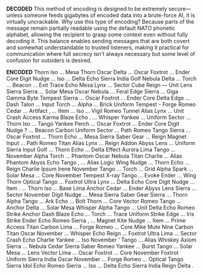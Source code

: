 **DECODED**
This method of encoding is designed to be extremely secure—unless someone feeds gigabytes of encoded data into a brute-force AI, it is virtually uncrackable. Why use this type of encoding? Because parts of the message remain partially readable using the default NATO phonetic alphabet, allowing the recipient to grasp some context even without fully decoding it. This balance enables sending messages that are both covert and somewhat understandable to trusted listeners, making it practical for communication where full secrecy isn't always necessary but some level of confusion for outsiders is desired.

**ENCODED**
Thorn Iso ... Mesa Thorn Oscar Delta ... Oscar Foxtrot ... Ender Core Digit Nudge ... Iso ... Delta Echo Sierra India Golf Nebula Delta ... Torch ... Beacon ... Exit Trace Echo Mesa Lynx ... Sector Cube Reign — Unit Lens Sierra Sierra ... Solar Mesa Oscar Nebula ... Feral Edge Sierra ... Giga Gamma Byte Tempest Sierra ... Oscar Foxtrot ... Ender Core Delta Edge ... Dash Talon ... Input Torch ... Alpha ... Brick Uniform Tempest - Forge Romeo Cedar ... Artifact , ... Item ... Iso ... Vigil Romeo Tunnel Alias Lynx ... Unit Crash Access Karma Blaze Echo . ... Whisper Yankee ... Uniform Sector ... Thorn Iso ... Tango Yankee Perch ... Oscar Foxtrot ... Ender Core Digit Nudge ? ... Beacon Carbon Uniform Sector ... Path Romeo Tango Sierra ... Oscar Foxtrot ... Thorn Echo ... Mesa Sierra Saber Gear ... Reign Magnet Input ... Path Romeo Titan Alias Lynx ... Reign Addon Abyss Lens ... Uniform Sierra Input Golf ... Thorn Echo ... Delta Effect Aurora Lima Tango ... November Alpha Torch ... Phantom Oscar Nebula Titan Charlie ... Alias Phantom Abyss Echo Tango , ... Alias Logic Wing Nudge ... Thorn Echo ... Reign Charlie Ipsum Irene November Tango ... Torch ... Grid Alpha Spark ... Solar Mesa ... Core November Tempest X-ray Tango ... Evoke Ender ... Wing Thorn Optical Tango ... Foxtrot Ultra Lynx ... Delta Echo Core Digit Nudge ... Item . ... Thorn Iso ... Base Lima Anchor Cedar ... Ender Abyss Lens Sierra ... Sector November Digit Nudge ... Mesa Sierra Saber Gear Sierra ... Thorn Alpha Tango ... Ark Echo ... Bolt Thorn ... Core Vector Romeo Tango ... Anchor Delta ... Solar Mesa Whisper Alpha Tango ... Unit Delta Echo Romeo Strike Anchor Dash Blaze Echo ... Torch ... Trace Uniform Strike Edge ... Iris Strike Ender Echo Romeo Sierra , ... Magnet Kite Nudge ... Item ... Prime Access Titan Carbon Lima ... Forge Romeo ... Core Mike Mute Nine Carbon Titan Oscar November ... Whisper Echo Reign ... Foxtrot Ultra Lima ... Sector Crash Echo Charlie Yankee ... Iso November ' Tango ... Alias Whiskey Axiom Sierra ... Nebula Cedar Sierra Saber Romeo Yankee ... Burst Tango ... Solar Mesa ... Lens Vector Lima ... Oscar Foxtrot ... Core November Foxtrot Uniform Sierra India Oscar November ... Forge Romeo ... Optical Tango Sierra Idol Echo Romeo Sierra ... Iso ... Delta Echo Sierra India Reign Delta .
